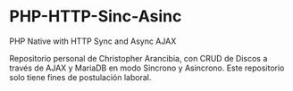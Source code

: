 # PHP-HTTP-Sinc-Asinc
 PHP Native with HTTP Sync and Async AJAX

Repositorio personal de Christopher Arancibia, con CRUD de Discos a través de AJAX y MariaDB en modo Sincrono y Asincrono.
Este repositorio solo tiene fines de postulación laboral.
